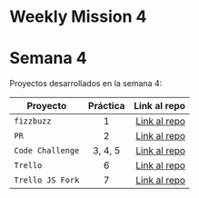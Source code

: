 # Weekly Mission 4
# Semana 4 

Proyectos desarrollados en la semana 4:

| Proyecto | Práctica | Link al repo |
| ------------- |:-------------:| -----:|
|`fizzbuzz`|1|[Link al repo](https://github.com/GrisGGG/FizzBuzz)|
|`PR`|2|[Link al repo](https://github.com/GrisGGG/fizzbuzz-1)|
|`Code Challenge`|3, 4, 5|[Link al repo](https://github.com/GrisGGG/Cursos-Visual-Thinking-API)|
|`Trello`|6|[Link al repo](https://github.com/GrisGGG/Trello-Api-Lauch-X)|
|`Trello JS Fork`|7|[Link al repo](https://github.com/GrisGGG/trello)|
